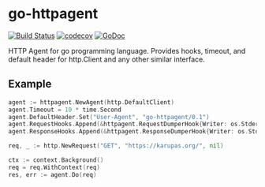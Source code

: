 # go-httpagent

[![Build Status](https://travis-ci.org/karupanerura/go-httpagent.svg?branch=master)](https://travis-ci.org/karupanerura/go-httpagent)
[![codecov](https://codecov.io/gh/karupanerura/go-httpagent/branch/master/graph/badge.svg)](https://codecov.io/gh/karupanerura/go-httpagent)
[![GoDoc](https://godoc.org/github.com/karupanerura/go-httpagent?status.svg)](http://godoc.org/github.com/karupanerura/go-httpagent)

HTTP Agent for go programming language.
Provides hooks, timeout, and default header for http.Client and any other similar interface.

## Example

```go
agent := httpagent.NewAgent(http.DefaultClient)
agent.Timeout = 10 * time.Second
agent.DefaultHeader.Set("User-Agent", "go-httpagent/0.1")
agent.RequestHooks.Append(&httpagent.RequestDumperHook{Writer: os.Stderr})
agent.ResponseHooks.Append(&httpagent.ResponseDumperHook{Writer: os.Stderr})

req, _ := http.NewRequest("GET", "https://karupas.org/", nil)

ctx := context.Background()
req = req.WithContext(req)
res, err := agent.Do(req)
```
